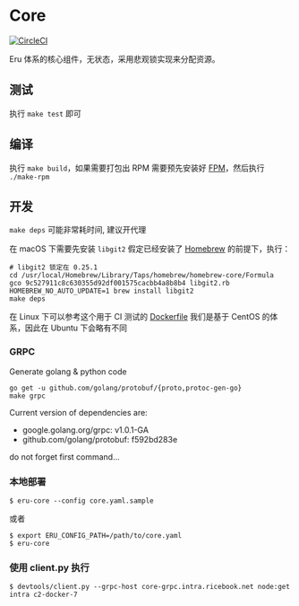 Core
====
[![CircleCI](https://circleci.com/gh/projecteru2/core/tree/master.svg?style=shield)](https://circleci.com/gh/projecteru2/core/tree/master)

Eru 体系的核心组件，无状态，采用悲观锁实现来分配资源。


## 测试

执行 ``` make test ``` 即可

## 编译

执行 ``` make build ```，如果需要打包出 RPM 需要预先安装好 [FPM](https://github.com/jordansissel/fpm)，然后执行 ```./make-rpm ```

## 开发

`make deps` 可能非常耗时间, 建议开代理

在 macOS 下需要先安装 `libgit2` 假定已经安装了 [Homebrew](https://brew.sh/) 的前提下，执行：
```shell
# libgit2 锁定在 0.25.1
cd /usr/local/Homebrew/Library/Taps/homebrew/homebrew-core/Formula
gco 9c527911c8c630355d92df001575cacbb4a8b8b4 libgit2.rb
HOMEBREW_NO_AUTO_UPDATE=1 brew install libgit2
make deps
```

在 Linux 下可以参考这个用于 CI 测试的 [Dockerfile](https://github.com/projecteru2/core/blob/master/.circleci/Dockerfile)
我们是基于 CentOS 的体系，因此在 Ubuntu 下会略有不同

### GRPC

Generate golang & python code

```shell
go get -u github.com/golang/protobuf/{proto,protoc-gen-go}
make grpc
```

Current version of dependencies are:

* google.golang.org/grpc: v1.0.1-GA
* github.com/golang/protobuf: f592bd283e

do not forget first command...

### 本地部署

```shell
$ eru-core --config core.yaml.sample
```

或者

```shell
$ export ERU_CONFIG_PATH=/path/to/core.yaml
$ eru-core
```

### 使用 client.py 执行

```
$ devtools/client.py --grpc-host core-grpc.intra.ricebook.net node:get intra c2-docker-7
```
